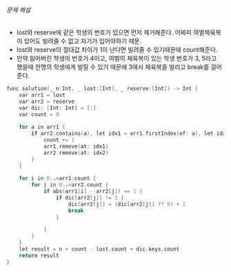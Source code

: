 ###### 문제 해설

- lost와 reserve에 같은 학생의 번호가 있으면 먼저 제거해준다. 어짜피 여벌체육복이 있어도 빌려줄 수 없고 자기가 입어야하기 때문.
- lost와 reserve의 절대값 차이가 1이 난다면 빌려줄 수 있기때문에 count해준다.
- 만약 잃어버린 학생의 번호가 4이고, 여벌의 체육복이 있는 학생 번호가 3, 5라고 했을때 한명의 학생에게 빌릴 수 있기 때문에 3에서 체육복을 빌리고 break를 걸어준다.

```c
func solution(_ n:Int, _ lost:[Int], _ reserve:[Int]) -> Int {
    var arr1 = lost
    var arr2 = reserve
    var dic: [Int: Int] = [:]
    var count = 0
    
    for a in arr1 {
        if arr2.contains(a), let idx1 = arr1.firstIndex(of: a), let idx2 = arr2.firstIndex(of: a) {
            count += 1
            arr1.remove(at: idx1)
            arr2.remove(at: idx2)
        }
    }
    
    for i in 0..<arr1.count {
        for j in 0..<arr2.count {
            if abs(arr1[i] - arr2[j]) == 1 {
                if dic[arr2[j]] != 1 {
                    dic[arr2[j]] = (dic[arr2[j]] ?? 0) + 1
                    break
                }
                
            }
        }
    }
    let result = n + count - lost.count + dic.keys.count 
    return result 
}
```

